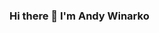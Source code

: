 ### Hi there 👋 I'm Andy Winarko

<!--
**winarcooo/winarcooo** is a ✨ _special_ ✨ repository because its `README.md` (this file) appears on your GitHub profile.

📫 How to reach me: winarcooo@gmail.com; winarkoandy.com
